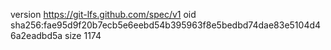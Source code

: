 version https://git-lfs.github.com/spec/v1
oid sha256:fae95d9f20b7ecb5e6eebd54b395963f8e5bedbd74dae83e5104d46a2eadbd5a
size 1174
